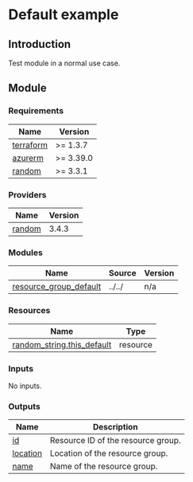 # Default example

## Introduction

Test module in a normal use case.

## Module

<!-- BEGINNING OF PRE-COMMIT-TERRAFORM DOCS HOOK -->
### Requirements

| Name | Version |
|------|---------|
| <a name="requirement_terraform"></a> [terraform](#requirement\_terraform) | >= 1.3.7 |
| <a name="requirement_azurerm"></a> [azurerm](#requirement\_azurerm) | >= 3.39.0 |
| <a name="requirement_random"></a> [random](#requirement\_random) | >= 3.3.1 |

### Providers

| Name | Version |
|------|---------|
| <a name="provider_random"></a> [random](#provider\_random) | 3.4.3 |

### Modules

| Name | Source | Version |
|------|--------|---------|
| <a name="module_resource_group_default"></a> [resource\_group\_default](#module\_resource\_group\_default) | ../../ | n/a |

### Resources

| Name | Type |
|------|------|
| [random_string.this_default](https://registry.terraform.io/providers/hashicorp/random/latest/docs/resources/string) | resource |

### Inputs

No inputs.

### Outputs

| Name | Description |
|------|-------------|
| <a name="output_id"></a> [id](#output\_id) | Resource ID of the resource group. |
| <a name="output_location"></a> [location](#output\_location) | Location of the resource group. |
| <a name="output_name"></a> [name](#output\_name) | Name of the resource group. |
<!-- END OF PRE-COMMIT-TERRAFORM DOCS HOOK -->
